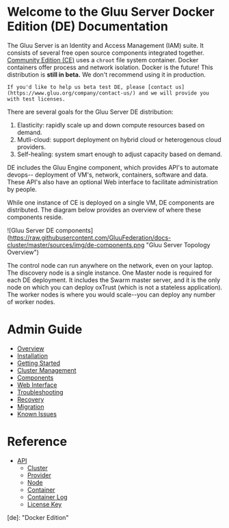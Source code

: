 # Welcome to the Gluu Server Docker Edition (DE) Documentation

The Gluu Server is an Identity and Access Management (IAM) suite. It consists
of several free open source components integrated together. [Community Edition 
(CE)](http://gluu.org/docs) uses a `chroot` file system container. Docker containers
offer process and network isolation. Docker is the future! This distribution
is **still in beta.** We don't recommend using it in production.

    If you'd like to help us beta test DE, please [contact us](https://www.gluu.org/company/contact-us/) and we will provide you with test licenses. 

There are several goals for the Gluu Server DE distribution:    
 1. Elasticity: rapidly scale up and down compute resources based on demand.     
 2. Mutli-cloud: support deployment on hybrid cloud or heterogenous cloud providers.     
 3. Self-healing: system smart enough to adjust capacity based on demand.      

DE includes the Gluu Engine component, which provides API's to automate devops--
deployment of VM's, network, containers, software and data. These API's also have 
an optional Web interface to facilitate administration by people.

While one instance of CE is deployed on a single VM, DE components are 
distributed. The diagram below provides an overview of where these components reside.

![Gluu Server DE components]
(https://raw.githubusercontent.com/GluuFederation/docs-cluster/master/sources/img/de-components.png
"Gluu Server Topology Overview")

The control node can run anywhere on the network, even on your laptop. The discovery
node is a single instance. One Master node is required for each DE deployment. It includes
the Swarm master server, and it is the only node on which you can deploy oxTrust (which is
not a stateless application). The worker nodes is where you would scale--you can deploy
any number of worker nodes.


# Admin Guide
- [Overview](./admin-guide/overview/index.md)
- [Installation](./admin-guide/installation/index.md)
- [Getting Started](./admin-guide/getting-started/index.md)
- [Cluster Management](./admin-guide/cluster-management/index.md)
- [Components](./admin-guide/components/index.md)
- [Web Interface](./admin-guide/webui/index.md)
- [Troubleshooting](./admin-guide/troubleshooting/index.md)
- [Recovery](./admin-guide/recovery/index.md)
- [Migration](./admin-guide/migration/index.md)
- [Known Issues](./admin-guide/known-issues/index.md)

# Reference
- [API](./reference/api/index.md)
  - [Cluster](./reference/api/cluster.md)
  - [Provider](./reference/api/provider.md)
  - [Node](./reference/api/node.md)
  - [Container](./reference/api/container.md)
  - [Container Log](./reference/api/container_log.md)
  - [License Key](./reference/api/license_key.md)

[de]: "Docker Edition"
